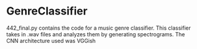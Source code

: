 # GenreClassifier
442_final.py contains the code for a music genre classifier. This classifier takes in .wav files and analyzes them by generating spectrograms. The CNN architecture used was VGGish
